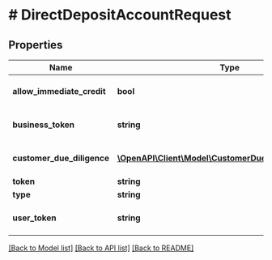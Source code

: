 # # DirectDepositAccountRequest

## Properties

Name | Type | Description | Notes
------------ | ------------- | ------------- | -------------
**allow_immediate_credit** | **bool** |  | [optional] [default to false]
**business_token** | **string** | Required if &#39;user_token&#39; is null | [optional]
**customer_due_diligence** | [**\OpenAPI\Client\Model\CustomerDueDiligenceRequest[]**](CustomerDueDiligenceRequest.md) | Required if account type &#x3D; Checking | [optional]
**token** | **string** |  | [optional]
**type** | **string** |  | [optional]
**user_token** | **string** | Required if &#39;business_token&#39; is null | [optional]

[[Back to Model list]](../../README.md#models) [[Back to API list]](../../README.md#endpoints) [[Back to README]](../../README.md)
